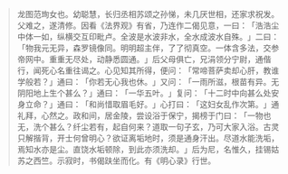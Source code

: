 
> 龙图范珣女也。幼聪慧，长归丞相苏颂之孙悌，未几厌世相，还家求祝发。父难之，遂清修。因看《法界观》有省，乃连作二偈见意，一曰：​「浩浩尘中体一如，纵横交互印毗卢。全波是水波非水，全水成波水自殊。​」二曰：​「物我元无异，森罗镜像同。明明超主伴，了了彻真空。一体含多法，交参帝网中。重重无尽处，动静悉圆通。​」后父母俱亡，兄涓领分宁尉，通偕行，闻死心名重往谒之。心见知其所得，便问：​「常啼菩萨卖却心肝，教谁学般若？​」通曰：​「你若无心我也休。​」又问：​「一雨所滋，根苗有异。无阴阳地上生个甚么？​」通曰：​「一华五叶。​」复问：​「十二时中向甚么处安身立命？​」通曰：​「和尚惜取眉毛好。​」心打曰：​「这妇女乱作次第。​」通礼拜，心然之。政和间，居金陵，尝设浴于保宁，揭榜于门曰：​「一物也无，洗个甚么？纤尘若有，起自何来？道取一句子玄，乃可大家入浴。古灵只解揩背，开士何曾明心？欲证离垢地时，须是通身汗出。尽道水能洗垢，焉知水亦是尘。直饶水垢顿除，到此亦须洗却。​」后为尼，名惟久，挂锡姑苏之西竺。示寂时，书偈趺坐而化。有《明心录》行世。

